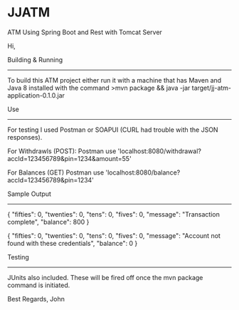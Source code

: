 # JJATM
ATM Using Spring Boot and Rest with Tomcat Server

Hi,

Building & Running
__________________
To build this ATM project either run it with a machine that has Maven and Java 8 installed with the command 
    >mvn package && java -jar target/jj-atm-application-0.1.0.jar

Use
___________________
For testing I used Postman or SOAPUI (CURL had trouble with the JSON responses). 

For Withdrawls (POST): 
  Postman use 'localhost:8080/withdrawal?accId=123456789&pin=1234&amount=55'  

For Balances (GET)
  Postman use 'localhost:8080/balance?accId=123456789&pin=1234'  

Sample Output
__________________
{
    "fifties": 0,
    "twenties": 0,
    "tens": 0,
    "fives": 0,
    "message": "Transaction complete",
    "balance": 800
}

{
    "fifties": 0,
    "twenties": 0,
    "tens": 0,
    "fives": 0,
    "message": "Account not found with these credentials",
    "balance": 0
}


Testing
___________________
JUnits also included. These will be fired off once the mvn package command is initiated.


Best Regards,
John

